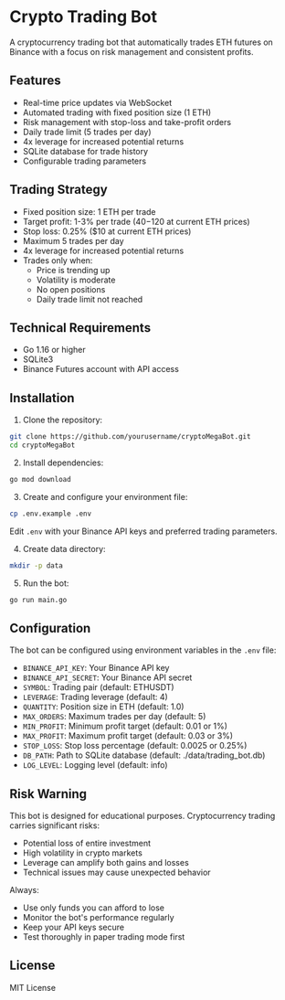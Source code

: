 # Crypto Trading Bot

A cryptocurrency trading bot that automatically trades ETH futures on Binance with a focus on risk management and consistent profits.

## Features

- Real-time price updates via WebSocket
- Automated trading with fixed position size (1 ETH)
- Risk management with stop-loss and take-profit orders
- Daily trade limit (5 trades per day)
- 4x leverage for increased potential returns
- SQLite database for trade history
- Configurable trading parameters

## Trading Strategy

- Fixed position size: 1 ETH per trade
- Target profit: 1-3% per trade ($40-$120 at current ETH prices)
- Stop loss: 0.25% ($10 at current ETH prices)
- Maximum 5 trades per day
- 4x leverage for increased potential returns
- Trades only when:
  - Price is trending up
  - Volatility is moderate
  - No open positions
  - Daily trade limit not reached

## Technical Requirements

- Go 1.16 or higher
- SQLite3
- Binance Futures account with API access

## Installation

1. Clone the repository:
```bash
git clone https://github.com/yourusername/cryptoMegaBot.git
cd cryptoMegaBot
```

2. Install dependencies:
```bash
go mod download
```

3. Create and configure your environment file:
```bash
cp .env.example .env
```
Edit `.env` with your Binance API keys and preferred trading parameters.

4. Create data directory:
```bash
mkdir -p data
```

5. Run the bot:
```bash
go run main.go
```

## Configuration

The bot can be configured using environment variables in the `.env` file:

- `BINANCE_API_KEY`: Your Binance API key
- `BINANCE_API_SECRET`: Your Binance API secret
- `SYMBOL`: Trading pair (default: ETHUSDT)
- `LEVERAGE`: Trading leverage (default: 4)
- `QUANTITY`: Position size in ETH (default: 1.0)
- `MAX_ORDERS`: Maximum trades per day (default: 5)
- `MIN_PROFIT`: Minimum profit target (default: 0.01 or 1%)
- `MAX_PROFIT`: Maximum profit target (default: 0.03 or 3%)
- `STOP_LOSS`: Stop loss percentage (default: 0.0025 or 0.25%)
- `DB_PATH`: Path to SQLite database (default: ./data/trading_bot.db)
- `LOG_LEVEL`: Logging level (default: info)

## Risk Warning

This bot is designed for educational purposes. Cryptocurrency trading carries significant risks:

- Potential loss of entire investment
- High volatility in crypto markets
- Leverage can amplify both gains and losses
- Technical issues may cause unexpected behavior

Always:
- Use only funds you can afford to lose
- Monitor the bot's performance regularly
- Keep your API keys secure
- Test thoroughly in paper trading mode first

## License

MIT License 